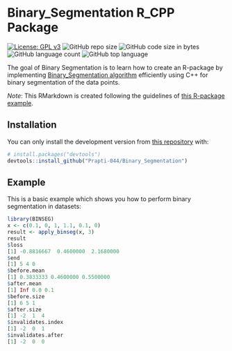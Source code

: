 <!-- README.md is generated from README.Rmd. Please edit that file -->

# Binary_Segmentation R_CPP Package

<!-- badges: start -->

[![License: GPL
v3](https://img.shields.io/badge/License-GPLv3-blue.svg)](https://www.gnu.org/licenses/gpl-3.0)
![GitHub repo
size](https://img.shields.io/github/repo-size/Prapti-044/Binary_Segmentation)
![GitHub code size in
bytes](https://img.shields.io/github/languages/code-size/Prapti-044/Binary_Segmentation)
![GitHub language
count](https://img.shields.io/github/languages/count/Prapti-044/Binary_Segmentation)
![GitHub top
language](https://img.shields.io/github/languages/top/Prapti-044/Binary_Segmentation)
<!-- badges: end -->

The goal of Binary Segmentation is to learn how to create an R-package by
implementing [Binary_Segmentation
algorithm](https://arxiv.org/abs/1801.00718) efficiently
using C++ for binary segmentation of the data points.

*Note*: This RMarkdown is created following the guidelines of [this
R-package example](https://github.com/mvuorre/exampleRPackage).

## Installation

You can only install the development version from [this
repository](https://github.com/Prapti-044/Binary_Segmentation) with:

``` r
# install.packages("devtools")
devtools::install_github("Prapti-044/Binary_Segmentation")
```

## Example

This is a basic example which shows you how to perform binary segmentation in datasets:

``` r
library(BINSEG)
x <- c(0.1, 0, 1, 1.1, 0.1, 0)
result <- apply_binseg(x, 3)
result
$loss
[1] -0.8816667  0.4600000  2.1680000
$end
[1] 5 4 0
$before.mean
[1] 0.3833333 0.4600000 0.5500000
$after.mean
[1] Inf 0.0 0.1
$before.size
[1] 6 5 1
$after.size
[1] -2  1  4
$invalidates.index
[1] -2  0  1
$invalidates.after
[1] -2  0  0
```
